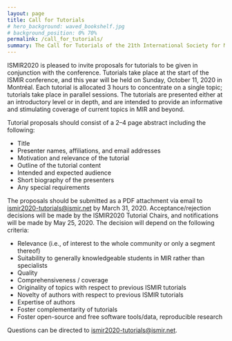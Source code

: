```yaml
---
layout: page
title: Call for Tutorials
# hero_background: waved_bookshelf.jpg
# background_position: 0% 70%
permalink: /call_for_tutorials/
summary: The Call for Tutorials of the 21th International Society for Music Information Retrieval Conference
---
```


ISMIR2020 is pleased to invite proposals for tutorials to be given in conjunction with the conference. Tutorials take place at the start of the ISMIR conference, and this year will be held on Sunday, October 11, 2020 in Montréal. Each tutorial is allocated 3 hours to concentrate on a single topic; tutorials take place in parallel sessions. The tutorials are presented either at an introductory level or in depth, and are intended to provide an informative and stimulating coverage of current topics in MIR and beyond. 

Tutorial proposals should consist of a 2–4 page abstract including the following:

- Title
- Presenter names, affiliations, and email addresses
- Motivation and relevance of the tutorial
- Outline of the tutorial content
- Intended and expected audience
- Short biography of the presenters
- Any special requirements

The proposals should be submitted as a PDF attachment via email to [ismir2020-tutorials@ismir.net](mailto:ismir2020-tutorials@ismir.net) by March 31, 2020. Acceptance/rejection decisions will be made by the ISMIR2020 Tutorial Chairs, and notifications will be made by May 25, 2020. The decision will depend on the following criteria:

- Relevance (i.e., of interest to the whole community or only a segment thereof)
- Suitability to generally knowledgeable students in MIR rather than specialists
- Quality
- Comprehensiveness / coverage
- Originality of topics with respect to previous ISMIR tutorials
- Novelty of authors with respect to previous ISMIR tutorials
- Expertise of authors
- Foster complementarity of tutorials
- Foster open-source and free software tools/data, reproducible research

Questions can be directed to [ismir2020-tutorials@ismir.net](mailto:ismir2020-tutorials@ismir.net).